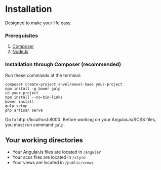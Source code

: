 # Installation

Designed to make your life easy.

### Prerequisites

1. [Composer](//getcomposer.org)
2. [NodeJs](//nodejs.org)

### Installation through Composer (recommended)

Run these commands at the terminal:

```
composer create-project anvel/anvel-base your-project
npm install -g bower gulp
cd your-project
npm install --no-bin-links
bower install
gulp setup
php artisan serve
```

Go to http://localhost:8000. Before working on your AngularJs/SCSS
files, you must run command `gulp`.

## Your working directories

- Your AngularJs files are located in `/angular`
- Your scss files are located in `/style`
- Your views are located in `/public/views`